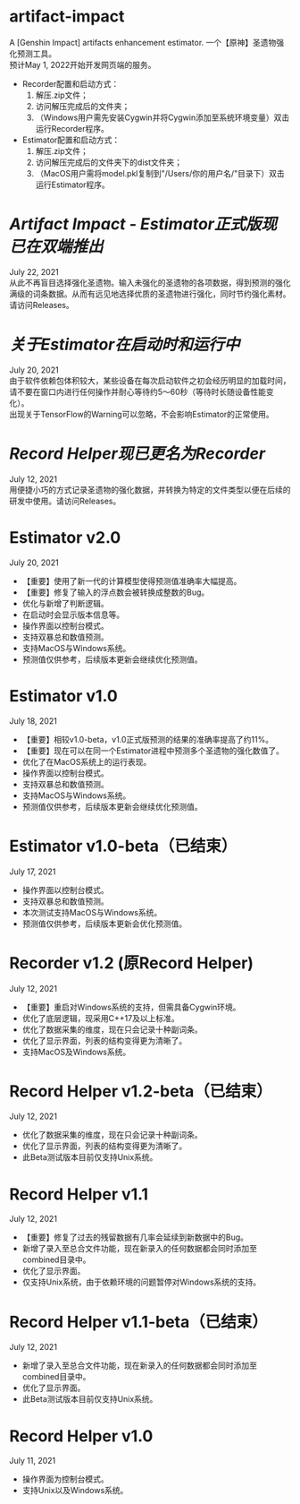 # artifact-impact
A [Genshin Impact] artifacts enhancement estimator. 一个【原神】圣遗物强化预测工具。\
预计May 1, 2022开始开发网页端的服务。
- Recorder配置和启动方式：
  1. 解压.zip文件；
  2. 访问解压完成后的文件夹；
  3. （Windows用户需先安装Cygwin并将Cygwin添加至系统环境变量）双击运行Recorder程序。
- Estimator配置和启动方式：
  1. 解压.zip文件；
  2. 访问解压完成后的文件夹下的dist文件夹；
  3. （MacOS用户需将model.pkl复制到"/Users/你的用户名/"目录下）双击运行Estimator程序。

# _Artifact Impact - Estimator正式版现已在双端推出_
July 22, 2021\
从此不再盲目选择强化圣遗物。输入未强化的圣遗物的各项数据，得到预测的强化满级的词条数据。从而有远见地选择优质的圣遗物进行强化，同时节约强化素材。请访问Releases。

# _关于Estimator在启动时和运行中_
July 20, 2021\
由于软件依赖包体积较大，某些设备在每次启动软件之初会经历明显的加载时间，请不要在窗口内进行任何操作并耐心等待约5～60秒（等待时长随设备性能变化）。\
出现关于TensorFlow的Warning可以忽略，不会影响Estimator的正常使用。

# _Record Helper现已更名为Recorder_
July 12, 2021\
用便捷小巧的方式记录圣遗物的强化数据，并转换为特定的文件类型以便在后续的研发中使用。请访问Releases。

# Estimator v2.0
July 20, 2021
- 【重要】使用了新一代的计算模型使得预测值准确率大幅提高。
- 【重要】修复了输入的浮点数会被转换成整数的Bug。
- 优化与新增了判断逻辑。
- 在启动时会显示版本信息等。
- 操作界面以控制台模式。
- 支持双暴总和数值预测。
- 支持MacOS与Windows系统。
- 预测值仅供参考，后续版本更新会继续优化预测值。

# Estimator v1.0
July 18, 2021
- 【重要】相较v1.0-beta，v1.0正式版预测的结果的准确率提高了约11%。
- 【重要】现在可以在同一个Estimator进程中预测多个圣遗物的强化数值了。
- 优化了在MacOS系统上的运行表现。
- 操作界面以控制台模式。
- 支持双暴总和数值预测。
- 支持MacOS与Windows系统。
- 预测值仅供参考，后续版本更新会继续优化预测值。

# Estimator v1.0-beta（已结束）
July 17, 2021
- 操作界面以控制台模式。
- 支持双暴总和数值预测。
- 本次测试支持MacOS与Windows系统。
- 预测值仅供参考，后续版本更新会优化预测值。

# Recorder v1.2 (原Record Helper)
July 12, 2021
- 【重要】重启对Windows系统的支持，但需具备Cygwin环境。
- 优化了底层逻辑，现采用C++17及以上标准。
- 优化了数据采集的维度，现在只会记录十种副词条。
- 优化了显示界面，列表的结构变得更为清晰了。
- 支持MacOS及Windows系统。

# Record Helper v1.2-beta（已结束）
July 12, 2021
- 优化了数据采集的维度，现在只会记录十种副词条。
- 优化了显示界面，列表的结构变得更为清晰了。
- 此Beta测试版本目前仅支持Unix系统。

# Record Helper v1.1
July 12, 2021
- 【重要】修复了过去的残留数据有几率会延续到新数据中的Bug。
- 新增了录入至总合文件功能，现在新录入的任何数据都会同时添加至combined目录中。
- 优化了显示界面。
- 仅支持Unix系统，由于依赖环境的问题暂停对Windows系统的支持。

# Record Helper v1.1-beta（已结束）
July 12, 2021
- 新增了录入至总合文件功能，现在新录入的任何数据都会同时添加至combined目录中。
- 优化了显示界面。
- 此Beta测试版本目前仅支持Unix系统。

# Record Helper v1.0
July 11, 2021
- 操作界面为控制台模式。
- 支持Unix以及Windows系统。
